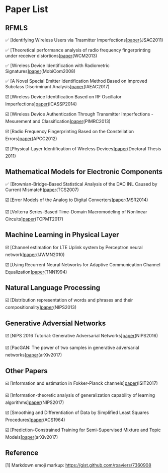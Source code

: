 # Paper List

## RFMLS

:white_check_mark: [Identifying Wireless Users via Trasmitter Imperfections][paper](http://ieeexplore.ieee.org/document/5963165/)(JSAC2011)

:white_check_mark: [Theoretical performance analysis of radio frequency fingerprinting under receiver distortions][paper](http://onlinelibrary.wiley.com/doi/10.1002/wcm.2386/abstract)(WCM2013)

:white_check_mark: [Wireless Device Identification with Radiometric Signatures][paper](http://www.winlab.rutgers.edu/~gruteser/papers/brik_paradis.pdf)(MobiCom2008)

:white_check_mark: [A Novel Special Emitter Identification Method Based on Improved Subclass Discriminant Analysis][paper](http://ieeexplore.ieee.org/document/8053988/)(IAEAC2017)

:ballot_box_with_check: [Wireless Device Identification Based on RF Oscillator Imperfections][paper](http://ieeexplore.ieee.org/document/6854086/)(ICASSP2014)

:ballot_box_with_check: [Wireless Device Authentication Through Transmitter Imperfections - Mesurement and Classification][paper](http://ieeexplore.ieee.org/document/6666187/)(PIMRC2013)

:ballot_box_with_check: [Radio Frequency Fingerprinting Based on the Constellation Errors][paper](http://ieeexplore.ieee.org/document/6388238/)(APCC2012)

:ballot_box_with_check: [Physical-Layer Identification of Wireless Devices][paper](https://www.research-collection.ethz.ch/bitstream/handle/20.500.11850/72822/eth-2868-02.pdf)(Doctoral Thesis 2011)

## Mathematical Models for Electronic Components

:white_check_mark: [Brownian-Bridge-Based Statistical Analysis of the DAC INL Caused by Current Mismatch][paper](http://ieeexplore.ieee.org/document/4100875/)(TCS2007)

:ballot_box_with_check: [Error Models of the Analog to Digital Converters][paper](http://www.measurement.sk/2014/Michaeli.pdf)(MSR2014)

:ballot_box_with_check: [Volterra Series-Based Time-Domain Macromodeling of Nonlinear Circuits][paper](http://ieeexplore.ieee.org/document/7763759/)(TCPMT2017)

## Machine Learning in Physical Layer

:ballot_box_with_check: [Channel estimation for LTE Uplink system by Perceptron neural network][paper](https://www.researchgate.net/publication/45937461_Channel_estimation_for_LTE_Uplink_system_by_Perceptron_neural_network)(IJWMN2010)

:ballot_box_with_check: [Using Recurrent Neural Networks for Adaptive Communication Channel Equalization][paper](http://ieeexplore.ieee.org/document/279190/)(TNN1994)

## Natural Language Processing

:ballot_box_with_check: [Distribution representation of words and phrases and their compositionality][paper](https://arxiv.org/abs/1310.4546)(NIPS2013)

## Generative Adversial Networks

:ballot_box_with_check: [NIPS 2016 Tutorial: Generative Adversarial Networks][paper](https://arxiv.org/abs/1701.00160)(NIPS2016)

:ballot_box_with_check: [PacGAN: The power of two samples in generative adversarial networks][paper](https://arxiv.org/pdf/1712.04086)(arXiv2017)

## Other Papers

☑️ [Information and estimation in Fokker-Planck channels][paper](https://arxiv.org/abs/1702.03656)(ISIT2017)

☑️ [Information-theoretic analysis of generalization capability of learning algorithms][paper](https://arxiv.org/abs/1705.07809)(NIPS2017)

:ballot_box_with_check: [Smoothing and Differentiation of Data by Simplified Least Squares Procedures][paper](https://pubs.acs.org/doi/abs/10.1021/ac60214a047)(ACS1964)

:ballot_box_with_check: [Prediction-Constrained Training for Semi-Supervised Mixture and Topic Models][paper](https://arxiv.org/abs/1707.07341)(arXiv2017)

## Reference

[1] Markdown emoji markup: https://gist.github.com/rxaviers/7360908